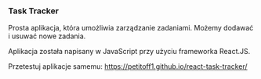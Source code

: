 ### Task Tracker

Prosta aplikacja, która umożliwia zarządzanie zadaniami. Możemy dodawać i usuwać nowe zadania.

Aplikacja została napisany w JavaScript przy użyciu frameworka React.JS.

Przetestuj aplikacje samemu: https://petitoff1.github.io/react-task-tracker/
